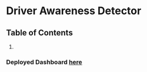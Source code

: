 # Driver Awareness Detector

## Table of Contents
1. 

### Deployed Dashboard [here](https://driver-awareness-detector-cac7971f0415.herokuapp.com/)


